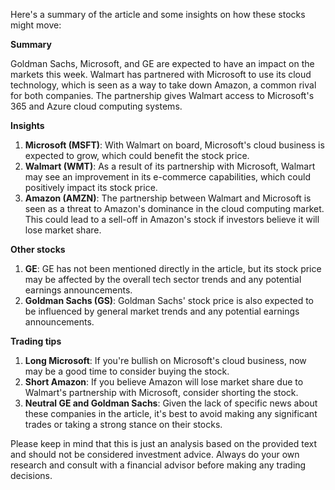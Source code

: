 Here's a summary of the article and some insights on how these stocks might move:

**Summary**

Goldman Sachs, Microsoft, and GE are expected to have an impact on the markets this week. Walmart has partnered with Microsoft to use its cloud technology, which is seen as a way to take down Amazon, a common rival for both companies. The partnership gives Walmart access to Microsoft's 365 and Azure cloud computing systems.

**Insights**

1. **Microsoft (MSFT)**: With Walmart on board, Microsoft's cloud business is expected to grow, which could benefit the stock price.
2. **Walmart (WMT)**: As a result of its partnership with Microsoft, Walmart may see an improvement in its e-commerce capabilities, which could positively impact its stock price.
3. **Amazon (AMZN)**: The partnership between Walmart and Microsoft is seen as a threat to Amazon's dominance in the cloud computing market. This could lead to a sell-off in Amazon's stock if investors believe it will lose market share.

**Other stocks**

1. **GE**: GE has not been mentioned directly in the article, but its stock price may be affected by the overall tech sector trends and any potential earnings announcements.
2. **Goldman Sachs (GS)**: Goldman Sachs' stock price is also expected to be influenced by general market trends and any potential earnings announcements.

**Trading tips**

1. **Long Microsoft**: If you're bullish on Microsoft's cloud business, now may be a good time to consider buying the stock.
2. **Short Amazon**: If you believe Amazon will lose market share due to Walmart's partnership with Microsoft, consider shorting the stock.
3. **Neutral GE and Goldman Sachs**: Given the lack of specific news about these companies in the article, it's best to avoid making any significant trades or taking a strong stance on their stocks.

Please keep in mind that this is just an analysis based on the provided text and should not be considered investment advice. Always do your own research and consult with a financial advisor before making any trading decisions.